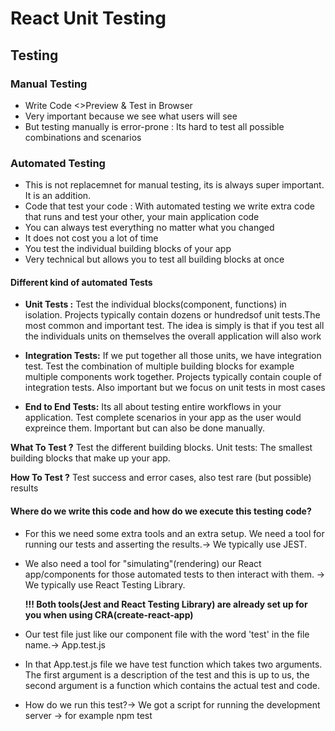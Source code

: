 # React Unit Testing 

## Testing

### Manual Testing 

- Write Code <>Preview & Test in Browser
- Very important because we see what users will see
- But testing manually is error-prone : Its hard to test all possible combinations and scenarios

### Automated Testing

- This is not replacemnet for manual testing, its is always super important. It is an addition. 
- Code that test your code : With automated testing we write extra code that runs and test your other, your main application code 
- You can always test everything no matter what you changed 
- It does not cost you a lot of time 
- You test the individual building blocks of your app
- Very technical but allows you to test all building blocks at once

#### Different kind of automated Tests

- **Unit Tests :** Test the individual blocks(component, functions) in isolation. Projects typically contain dozens or hundredsof unit tests.The most common and important test. The idea is simply is that if you test all the individuals units on themselves the overall application will also work

- **Integration Tests:** If we put together all those units, we have integration test. Test the combination of multiple building blocks for example multiple components work together. Projects typically contain couple of integration  tests. Also important but we focus on unit tests in most cases

- **End to End Tests:** Its all about testing entire workflows in your application. Test complete scenarios in your app as the user would expreince them. Important but can also be done manually.

**What To Test ?** Test the different building blocks. Unit tests: The smallest building blocks that make up your app. 

**How To Test ?** Test success and error cases, also test rare (but possible) results

#### Where do we write this code and how do we execute this testing code?

- For this we need some extra tools and an extra setup. We need a tool for running our tests and asserting the results.-> We typically use JEST. 

- We also need a tool for "simulating"(rendering) our React app/components for those automated tests to then interact with them. -> We typically use React Testing Library. 

	**!!! Both tools(Jest and React Testing Library) are already set up for you when using CRA(create-react-app)**

- Our test file just like our component file with the word 'test' in the file name.-> App.test.js

- In that App.test.js file we have test function which takes two arguments. The first argument is  a description of the test and this is up to us, the second argument is a function which contains the actual test and code.

- How do we run this test?-> We got a script for running the development server -> for example npm test


